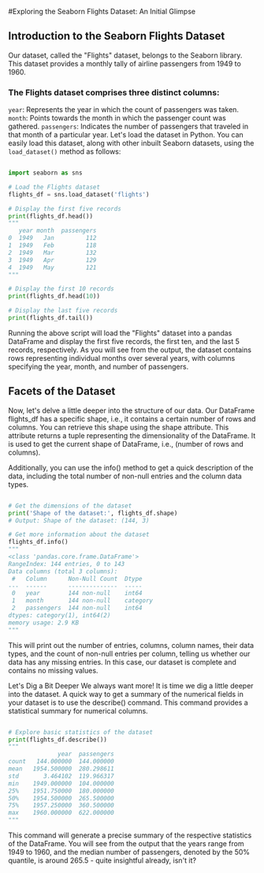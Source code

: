 #Exploring the Seaborn Flights Dataset: An Initial Glimpse

## Introduction to the Seaborn Flights Dataset

Our dataset, called the "Flights" dataset, belongs to the Seaborn library. This dataset provides a monthly tally of airline passengers from 1949 to 1960.

### The Flights dataset comprises three distinct columns:

`year`: Represents the year in which the count of passengers was taken.
`month`: Points towards the month in which the passenger count was gathered.
`passengers`: Indicates the number of passengers that traveled in that month of a particular year.
Let's load the dataset in Python. You can easily load this dataset, along with other inbuilt Seaborn datasets, using the `load_dataset()` method as follows:

```Python

import seaborn as sns

# Load the Flights dataset
flights_df = sns.load_dataset('flights')

# Display the first five records
print(flights_df.head())
"""
   year month  passengers
0  1949   Jan         112
1  1949   Feb         118
2  1949   Mar         132
3  1949   Apr         129
4  1949   May         121
"""

# Display the first 10 records
print(flights_df.head(10))

# Display the last five records
print(flights_df.tail())
```
Running the above script will load the "Flights" dataset into a pandas DataFrame and display the first five records, the first ten, and the last 5 records, respectively. As you will see from the output, the dataset contains rows representing individual months over several years, with columns specifying the year, month, and number of passengers.

## Facets of the Dataset

Now, let's delve a little deeper into the structure of our data. Our DataFrame flights_df has a specific shape, i.e., it contains a certain number of rows and columns. You can retrieve this shape using the shape attribute. This attribute returns a tuple representing the dimensionality of the DataFrame. It is used to get the current shape of DataFrame, i.e., (number of rows and columns).

Additionally, you can use the info() method to get a quick description of the data, including the total number of non-null entries and the column data types.

```Python

# Get the dimensions of the dataset
print('Shape of the dataset:', flights_df.shape)
# Output: Shape of the dataset: (144, 3)

# Get more information about the dataset
flights_df.info()
"""
<class 'pandas.core.frame.DataFrame'>
RangeIndex: 144 entries, 0 to 143
Data columns (total 3 columns):
 #   Column      Non-Null Count  Dtype   
---  ------      --------------  -----   
 0   year        144 non-null    int64   
 1   month       144 non-null    category
 2   passengers  144 non-null    int64   
dtypes: category(1), int64(2)
memory usage: 2.9 KB
"""
```
This will print out the number of entries, columns, column names, their data types, and the count of non-null entries per column, telling us whether our data has any missing entries. In this case, our dataset is complete and contains no missing values.

Let's Dig a Bit Deeper
We always want more! It is time we dig a little deeper into the dataset. A quick way to get a summary of the numerical fields in your dataset is to use the describe() command. This command provides a statistical summary for numerical columns.

```Python

# Explore basic statistics of the dataset
print(flights_df.describe())
"""
              year  passengers
count   144.000000  144.000000
mean   1954.500000  280.298611
std       3.464102  119.966317
min    1949.000000  104.000000
25%    1951.750000  180.000000
50%    1954.500000  265.500000
75%    1957.250000  360.500000
max    1960.000000  622.000000
"""
```
This command will generate a precise summary of the respective statistics of the DataFrame. You will see from the output that the years range from 1949 to 1960, and the median number of passengers, denoted by the 50% quantile, is around 265.5 - quite insightful already, isn't it?

